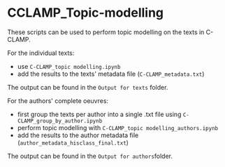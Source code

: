 # CCLAMP_Topic-modelling
These scripts can be used to perform topic modelling on the texts in C-CLAMP.

For the individual texts:
* use `C-CLAMP_topic modelling.ipynb`
* add the results to the texts' metadata file (`C-CLAMP_metadata.txt`)

The output can be found in the `Output for texts` folder.

For the authors' complete oeuvres:
* first group the texts per author into a single .txt file using `C-CLAMP_group_by_author.ipynb`
* perform topic modelling with `C-CLAMP_topic modelling_authors.ipynb`
* add the results to the author metadata file (`author_metadata_hisclass_final.txt`)

The output can be found in the `Output for authors`folder.
